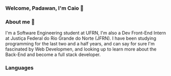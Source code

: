 ### Welcome, Padawan, I'm Caio 🔧 


<h3> About me 👔 </h3>

<p style="left: 10px"> I'm a Software Engineering student at UFRN, I'm also a Dev Front-End Intern at Justiça Federal do Rio Grande do Norte (JFRN).
  I have been studying programming for the last two and a half years, and can say for sure I'm fascinated by Web Developmen, and
  looking up to learn more about the Back-End and become a full stack developer.
</p>

###

### Languages


